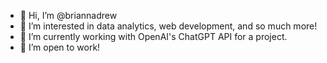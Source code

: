 - 👋 Hi, I’m @briannadrew
- 👀 I’m interested in data analytics, web development, and so much more!
- 🌱 I’m currently working with OpenAI's ChatGPT API for a project.
- 💞️ I’m open to work!

<!---
briannadrew/briannadrew is a ✨ special ✨ repository because its `README.md` (this file) appears on your GitHub profile.
You can click the Preview link to take a look at your changes.
--->
